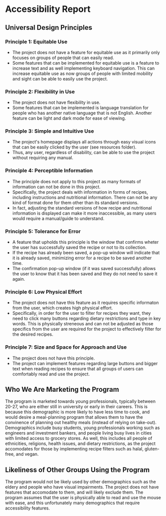 # Accessibility Report
## Universal Design Principles
### Principle 1: Equitable Use
- The project does not have a feature for equitable use as it primarily only focuses on groups of people that can easily read. 
- Some features that can be implemented for equitable use is a feature to increase text and as well implementing keyboard navigation. This can increase equitable use as now groups of people with limited mobility and sight can be able to easily use the project.

### Principle 2: Flexibility in Use
- The project does not have flexibility in use.
- Some features that can be implemented is language translation for people who has another native language that is not English. Another feature can be light and dark mode for ease of viewing.
  
### Principle 3: Simple and Intuitive Use
- The project's homepage displays all actions through easy visual icons that can be easily clicked by the user (see resources folder).
- Thus, any user, regardless of disability, can be able to use the project without requiring any manual.

### Principle 4: Perceptible Information
- The principle does not apply to this project as many formats of information can not be done in this project.
- Specifically, the project deals with information in forms of recipes, including instructions and nutritional information. There can not be any kind of format done for them other than its standard versions.
- In fact, adjusting the standard versions of how recipe and nutritional information is displayed can make it more inaccessible, as many users would require a manual/guide to understand.
  
### Principle 5: Tolerance for Error
- A feature that upholds this principle is the window that confirms wheter the user has successfully saved the recipe or not to its collection.
- If the recipe has already been saved, a pop-up window will indicate that it is already saved, minimizing error for a recipe to be saved another time.
- The confirmation pop-up window (if it was saved successfully) allows the user to know that it has been saved and they do not need to save it again.
  
### Principle 6: Low Physical Effort
- The project does not have this feature as it requires specific informaton from the user, which creates high physical effort.
- Specifically, in order for the user to filter for recipes they want, they need to click many buttons regarding dietary restrictions and type in key words. This is physically streneous and can not be adjusted as those specifics from the user are required for the project to effectively filter for the desired recipes.
  
### Principle 7: Size and Space for Approach and Use
- The project does not have this principle.
- The project can implement features regarding large buttons and bigger text when reading recipes to ensure that all groups of users can comfortably read and use the project.
 
## Who We Are Marketing the Program 
The program is marketed towards young professionals, typically between 20-27, who are either still in university or early in their careers. This is because this demographic is more likely to have less time to cook, and would desire a meal-planning program that allows them to have the convinence of planning out healthy meals (instead of relying on take-out). Demographics include busy students, young professionals working such as engineers and investment bankers, and people living busy lives in cities with limited access to grocery stores. As well, this includes all people of ethnicities, religions, health issues, and dietary restrictions, as the project accomodates for those by implementing recipe filters such as halal, gluten-free, and vegan. 

## Likeliness of Other Groups Using the Program
The program would not be likely used by other demographics such as the eldery and people who have visual impairments. The project does not have features that accomodate to them, and will likely exclude them. The program assumes that the user is physically able to read and use the mouse with ease, and this unfortunately many demographics that require accessibility features. 
